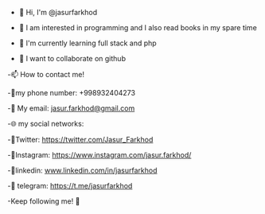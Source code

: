 - 👋 Hi, I'm @jasurfarkhod

- 👀 I am interested in programming and I also read books in my spare time

- 🌱 I'm currently learning full stack and php

- 💞 I want to collaborate on github
   
-📫 How to contact me!

-📱my phone number: +998932404273

-📩 My email: jasur.farkhod@gmail.com

-🌐 my social networks:

-🔰Twitter: https://twitter.com/Jasur_Farkhod

-🔰Instagram: https://www.instagram.com/jasur.farkhod/

-🔰linkedin: www.linkedin.com/in/jasurfarkhod

-🔰 telegram: https://t.me/jasurfarkhod

-Keep following me! 💟
